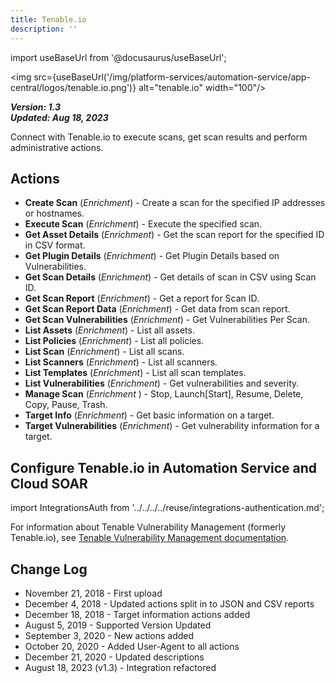 ```yaml
---
title: Tenable.io
description: ''
---
```

import useBaseUrl from '@docusaurus/useBaseUrl';

<img src={useBaseUrl('/img/platform-services/automation-service/app-central/logos/tenable.io.png')} alt="tenable.io" width="100"/>

***Version: 1.3  
Updated: Aug 18, 2023***

Connect with Tenable.io to execute scans, get scan results and perform administrative actions.

## Actions

* **Create Scan** (*Enrichment*) - Create a scan for the specified IP addresses or hostnames.
* **Execute Scan** (*Enrichment*) - Execute the specified scan.
* **Get Asset Details** (*Enrichment*) - Get the scan report for the specified ID in CSV format.
* **Get Plugin Details** (*Enrichment*) - Get Plugin Details based on Vulnerabilities.
* **Get Scan Details** (*Enrichment*) - Get details of scan in CSV using Scan ID.
* **Get Scan Report** (*Enrichment*) - Get a report for Scan ID.
* **Get Scan Report Data** (*Enrichment*) - Get data from scan report.
* **Get Scan Vulnerabilities** (*Enrichment*) - Get Vulnerabilities Per Scan.
* **List Assets** (*Enrichment*) - List all assets.
* **List Policies** (*Enrichment*) - List all policies.
* **List Scan** (*Enrichment*) - List all scans.
* **List Scanners** (*Enrichment*) - List all scanners.
* **List Templates** (*Enrichment*) - List all scan templates.
* **List Vulnerabilities** (*Enrichment*) - Get vulnerabilities and severity.
* **Manage Scan** (*Enrichment* ) - Stop, Launch[Start], Resume, Delete, Copy, Pause, Trash.
* **Target Info** (*Enrichment*) - Get basic information on a target.
* **Target Vulnerabilities** (*Enrichment*) - Get vulnerability information for a target.

## Configure Tenable.io in Automation Service and Cloud SOAR

import IntegrationsAuth from '../../../../reuse/integrations-authentication.md';

<IntegrationsAuth/>

For information about Tenable Vulnerability Management (formerly Tenable.io), see [Tenable Vulnerability Management documentation](https://docs.tenable.com/vulnerability-management.htm).

## Change Log

* November 21, 2018 - First upload
* December 4, 2018 - Updated actions split in to JSON and CSV reports
* December 18, 2018 - Target information actions added
* August 5, 2019 - Supported Version Updated
* September 3, 2020 - New actions added
* October 20, 2020 - Added User-Agent to all actions
* December 21, 2020 - Updated descriptions
* August 18, 2023 (v1.3) - Integration refactored
